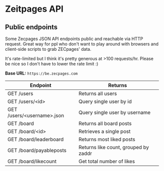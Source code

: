# Zeitpages API
 
## Public endpoints

Some Zecpages JSON API endpoints public and reachable via HTTP request. Great way for ppl who don't want to play around with browsers and client-side scripts to grab ZECpages' data.

It's rate-limited but I think it's pretty generous at >100 requests/hr. Please be nice so I don't have to lower the rate limit :)

**Base URL:** `https://be.zecpages.com`

| Endpoint      | Returns |
| ----------- | ----------- |
| GET /users      | Returns all users |
| GET /users/\<id\>      | Query single user by id |
| GET /users/\<username\>.json   | Query single user by username  | 
| GET /board      | Returns all board posts |
| GET /board/\<id\>      | Retrieves a single post |
| GET /board/leaderboard      | Returns most liked posts |
| GET /board/payableposts | Returns like count, grouped by zaddr | 
| GET /board/likecount | Get total number of likes |

